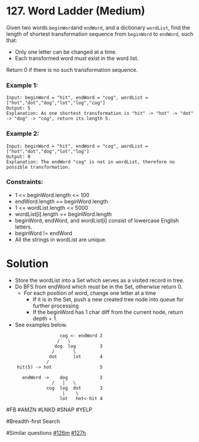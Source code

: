 # 127. Word Ladder (Medium)

Given two words `beginWord`and `endWord`, and a dictionary `wordList`, find the length of shortest transformation sequence from `beginWord` to `endWord`, such that:

- Only one letter can be changed at a time.
- Each transformed word must exist in the word list.

Return 0 if there is no such transformation sequence.

### Example 1:

```
Input: beginWord = "hit", endWord = "cog", wordList = ["hot","dot","dog","lot","log","cog"]
Output: 5
Explanation: As one shortest transformation is "hit" -> "hot" -> "dot" -> "dog" -> "cog", return its length 5.
```

### Example 2:

```
Input: beginWord = "hit", endWord = "cog", wordList = ["hot","dot","dog","lot","log"]
Output: 0
Explanation: The endWord "cog" is not in wordList, therefore no possible transformation.
```

### Constraints:

- 1 <= beginWord.length <= 100
- endWord.length == beginWord.length
- 1 <= wordList.length <= 5000
- wordList[i].length == beginWord.length
- beginWord, endWord, and wordList[i] consist of lowercase English letters.
- beginWord != endWord
- All the strings in wordList are unique.

# Solution

- Store the wordList into a Set which serves as a visited record in tree.
- Do BFS from endWord which must be in the Set, otherwise return 0.
  - For each position of word, change one letter at a time
    - If it is in the Set, push a new created tree node into queue for further processing
    - If the beginWord has 1 char diff from the current node, return depth + 1.
- See examples below.

```
                    cog <- endWord 2
                   /   \
                  dog  log         3
                 /       \
                dot      lot       4
               /
    hit(5) -> hot                  5
```

```
      endWord ->    dog            2
                 /   |   \
               cog  log  dot       3
                     |    \
                    lot   hot<-hit 4
```

#FB #AMZN #LNKD #SNAP #YELP

#Breadth-first Search

#Similar questions [#126m](../p126m/README.md) [#127h](../p127h/README.md)
